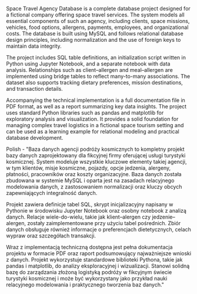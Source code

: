 Space Travel Agency Database is a complete database project designed for a fictional company offering space travel services. The system models all essential components of such an agency, including clients, space missions, vehicles, food options, allergens, payments, employees, and organizational costs. The database is built using MySQL and follows relational database design principles, including normalization and the use of foreign keys to maintain data integrity.

The project includes SQL table definitions, an initialization script written in Python using Jupyter Notebook, and a separate notebook with data analysis. Relationships such as client–allergen and meal–allergen are implemented using bridge tables to reflect many-to-many associations. The dataset also supports tracking dietary preferences, mission destinations, and transaction details.

Accompanying the technical implementation is a full documentation file in PDF format, as well as a report summarizing key data insights. The project uses standard Python libraries such as pandas and matplotlib for exploratory analysis and visualization. It provides a solid foundation for managing complex travel logistics in a fictional space tourism setting and can be used as a learning example for relational modeling and practical database development.


Polish - "Baza danych agencji podróży kosmicznych to kompletny projekt bazy danych zaprojektowany dla fikcyjnej firmy oferującej usługi turystyki kosmicznej. System modeluje wszystkie kluczowe elementy takiej agencji, w tym klientów, misje kosmiczne, pojazdy, opcje jedzenia, alergeny, płatności, pracowników oraz koszty organizacyjne. Baza danych została zbudowana w systemie MySQL i oparta jest na zasadach relacyjnego modelowania danych, z zastosowaniem normalizacji oraz kluczy obcych zapewniających integralność danych.

Projekt zawiera definicje tabel SQL, skrypt inicjalizacyjny napisany w Pythonie w środowisku Jupyter Notebook oraz osobny notebook z analizą danych. Relacje wiele-do-wielu, takie jak klient–alergen czy jedzenie–alergen, zostały zaimplementowane przy użyciu tabel pośrednich. Zbiór danych obsługuje również informacje o preferencjach dietetycznych, celach wypraw oraz szczegółach transakcji.

Wraz z implementacją techniczną dostępna jest pełna dokumentacja projektu w formacie PDF oraz raport podsumowujący najważniejsze wnioski z danych. Projekt wykorzystuje standardowe biblioteki Pythona, takie jak pandas i matplotlib, do analizy eksploracyjnej i wizualizacji. Stanowi solidną bazę do zarządzania złożoną logistyką podróży w fikcyjnym świecie turystyki kosmicznej i może być wykorzystany jako przykład nauki relacyjnego modelowania i praktycznego tworzenia baz danych."
